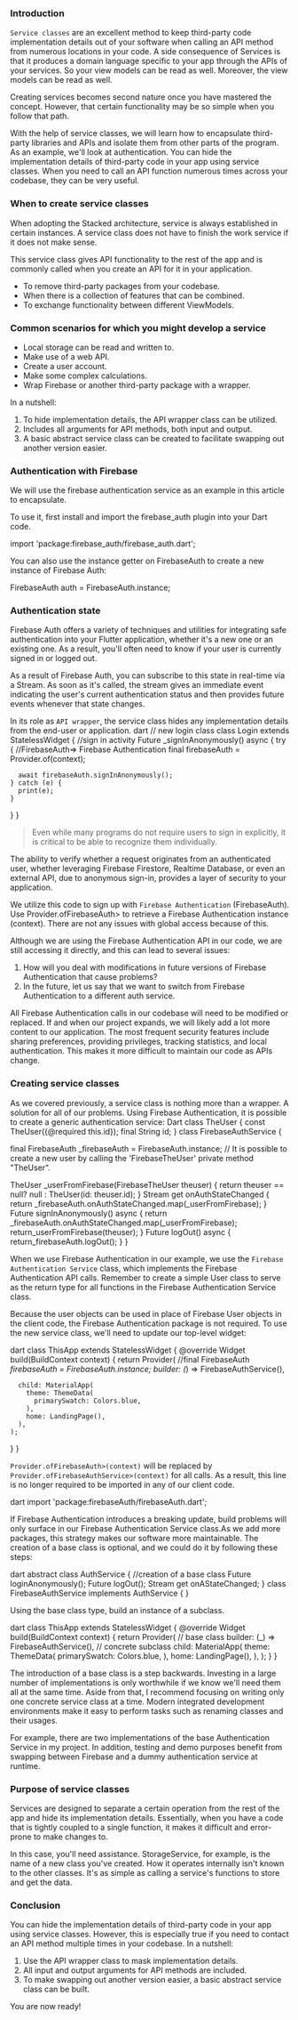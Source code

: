 ### Introduction

`Service classes` are an excellent method to keep third-party code implementation details out of your software when calling an API method from numerous locations in your code. A side consequence of Services is that it produces a domain language specific to your app through the APIs of your services. So your view models can be read as well. Moreover, the view models can be read as well.

Creating services becomes second nature once you have mastered the concept. However, that certain functionality may be so simple when you follow that path.

With the help of service classes, we will learn how to encapsulate third-party libraries and APIs and isolate them from other parts of the program. As an example, we'll look at authentication. You can hide the implementation details of third-party code in your app using service classes. When you need to call an API function numerous times across your codebase, they can be very useful.

### When to create service classes

When adopting the Stacked architecture, service is always established in certain instances. A service class does not have to finish the work service if it does not make sense.

This service class gives API functionality to the rest of the app and is commonly called when you create an API for it in your application.

- To remove third-party packages from your codebase.
- When there is a collection of features that can be combined.
- To exchange functionality between different ViewModels.

### Common scenarios for which you might develop a service

- Local storage can be read and written to.
- Make use of a web API.
- Create a user account.
- Make some complex calculations.
- Wrap Firebase or another third-party package with a wrapper.

In a nutshell:

1. To hide implementation details, the API wrapper class can be utilized.
2. Includes all arguments for API methods, both input and output.
3. A basic abstract service class can be created to facilitate swapping out another version easier.

### Authentication with Firebase

We will use the firebase authentication service as an example in this article to encapsulate.

To use it, first install and import the firebase_auth plugin into your Dart code.

import 'package:firebase_auth/firebase_auth.dart';

You can also use the instance getter on FirebaseAuth to create a new instance of Firebase Auth:

FirebaseAuth auth = FirebaseAuth.instance;

### Authentication state

Firebase Auth offers a variety of techniques and utilities for integrating safe authentication into your Flutter application, whether it's a new one or an existing one. As a result, you'll often need to know if your user is currently signed in or logged out.

As a result of Firebase Auth, you can subscribe to this state in real-time via a Stream. As soon as it's called, the stream gives an immediate event indicating the user's current authentication status and then provides future events whenever that state changes.

In its role as `API wrapper`, the service class hides any implementation details from the end-user or application.
dart
// new login class
class Login extends StatelessWidget {
//sign in activity
Future<void> \_signInAnonymously() async {
try {
//FirebaseAuth=> Firebase Authentication
final firebaseAuth = Provider.of<FirebaseAuth>(context);

      await firebaseAuth.signInAnonymously();
    } catch (e) {
      print(e);
    }

}
}

> Even while many programs do not require users to sign in explicitly, it is critical to be able to recognize them individually.

The ability to verify whether a request originates from an authenticated user, whether leveraging Firebase Firestore, Realtime Database, or even an external API, due to anonymous sign-in, provides a layer of security to your application.

We utilize this code to sign up with `Firebase Authentication` (FirebaseAuth). Use Provider.ofFirebaseAuth> to retrieve a Firebase Authentication instance (context). There are not any issues with global access because of this.

Although we are using the Firebase Authentication API in our code, we are still accessing it directly, and this can lead to several issues:

1. How will you deal with modifications in future versions of Firebase Authentication that cause problems?
2. In the future, let us say that we want to switch from Firebase Authentication to a different auth service.

All Firebase Authentication calls in our codebase will need to be modified or replaced. If and when our project expands, we will likely add a lot more content to our application. The most frequent security features include sharing preferences, providing privileges, tracking statistics, and local authentication. This makes it more difficult to maintain our code as APIs change.

### Creating service classes

As we covered previously, a service class is nothing more than a wrapper. A solution for all of our problems. Using Firebase Authentication, it is possible to create a generic authentication service:
Dart
class TheUser {
const TheUser({@required this.id});
final String id;
}
class FirebaseAuthService {

final FirebaseAuth \_firebaseAuth = FirebaseAuth.instance;
// It is possible to create a new user by calling the 'FirebaseTheUser' private method "TheUser".

TheUser \_userFromFirebase(FirebaseTheUser theuser)
{
return theuser == null? null : TheUser(id: theuser.id);
}
Stream<TheUser> get onAuthStateChanged {
return \_firebaseAuth.onAuthStateChanged.map(\_userFromFirebase);
}
Future<TheUser> signInAnonymously() async
{
return \_firebaseAuth.onAuthStateChanged.map(\_userFromFirebase);
return_userFromFirebase(theuser);
}
Future<void> logOut() async
{
return_firebaseAuth.logOut();
}
}

When we use Firebase Authentication in our example, we use the `Firebase Authentication Service` class, which implements the Firebase Authentication API calls. Remember to create a simple User class to serve as the return type for all functions in the Firebase Authentication Service class.

Because the user objects can be used in place of Firebase User objects in the client code, the Firebase Authentication package is not required. To use the new service class, we'll need to update our top-level widget:

dart
class ThisApp extends StatelessWidget
{
@override
Widget build(BuildContext context)
{
return Provider<FirebaseAuthService>(
//final FirebaseAuth _firebaseAuth = FirebaseAuth.instance;
builder: (_) => FirebaseAuthService(),

      child: MaterialApp(
        theme: ThemeData(
          primarySwatch: Colors.blue,
        ),
        home: LandingPage(),
      ),
    );

}
}

`Provider.ofFirebaseAuth>(context)` will be replaced by `Provider.ofFirebaseAuthService>(context)` for all calls. As a result, this line is no longer required to be imported in any of our client code.

dart
import 'package:firebaseAuth/firebaseAuth.dart';

If Firebase Authentication introduces a breaking update, build problems will only surface in our Firebase Authentication Service class.As we add more packages, this strategy makes our software more maintainable. The creation of a base class is optional, and we could do it by following these steps:

dart
abstract class AuthService {
//creation of a base class
Future<TheUser> loginAnonymously();
Future<void> logOut();
Stream<TheUser> get onAStateChanged;
}
class FirebaseAuthService implements AuthService {
}

Using the base class type, build an instance of a subclass.

dart
class ThisApp extends StatelessWidget {
@override
Widget build(BuildContext context) {
return Provider<AuthService>(
// base class
builder: (\_) => FirebaseAuthService(),
// concrete subclass
child: MaterialApp(
theme: ThemeData(
primarySwatch: Colors.blue,
),
home: LandingPage(),
),
);
}
}

The introduction of a base class is a step backwards. Investing in a large number of implementations is only worthwhile if we know we'll need them all at the same time. Aside from that, I recommend focusing on writing only one concrete service class at a time. Modern integrated development environments make it easy to perform tasks such as renaming classes and their usages.

For example, there are two implementations of the base Authentication Service in my project. In addition, testing and demo purposes benefit from swapping between Firebase and a dummy authentication service at runtime.

### Purpose of service classes

Services are designed to separate a certain operation from the rest of the app and hide its implementation details.
Essentially, when you have a code that is tightly coupled to a single function, it makes it difficult and error-prone to make changes to.

In this case, you'll need assistance. StorageService, for example, is the name of a new class you've created. How it operates internally isn't known to the other classes. It's as simple as calling a service's functions to store and get the data.

### Conclusion

You can hide the implementation details of third-party code in your app using service classes. However, this is especially true if you need to contact an API method multiple times in your codebase.
In a nutshell:

1. Use the API wrapper class to mask implementation details.
2. All input and output arguments for API methods are included.
3. To make swapping out another version easier, a basic abstract service class can be built.

You are now ready!
